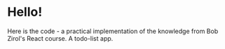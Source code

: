 # Hello!
Here is the code - a practical implementation of the knowledge from Bob Zirol's React course.
A todo-list app.